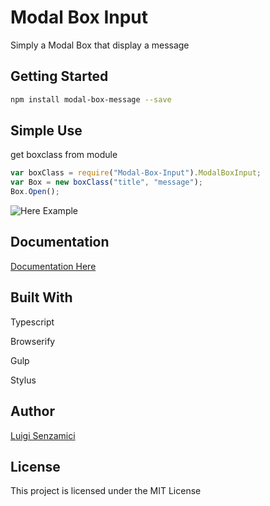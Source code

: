 # Modal Box Input

Simply a Modal Box that display a message

## Getting Started
```bash
npm install modal-box-message --save
```
## Simple Use

get boxclass from module
```javascript
var boxClass = require("Modal-Box-Input").ModalBoxInput;
var Box = new boxClass("title", "message");
Box.Open();
```
![Here Example](http://LuigiSenzamici.com/Content/Images/BoxMessageExample.PNG)

## Documentation

[Documentation Here](http://luigisenzamici.com/Documentazione/ModalBoxMessage/modules/_modalboxmessage_.html)

## Built With
Typescript

Browserify

Gulp

Stylus
## Author

[Luigi Senzamici](http://luigisenzamici.com)


## License

This project is licensed under the MIT License 



